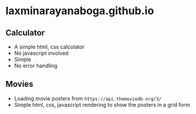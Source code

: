 # laxminarayanaboga.github.io

## Calculator
- A simple html, css calculator
- No javascript involved
- Simple 
- No error handling  

## Movies
- Loading movie posters from `https://api.themoviedb.org/3/`
- Simple html, css, javascript rendering to show the posters in a grid form